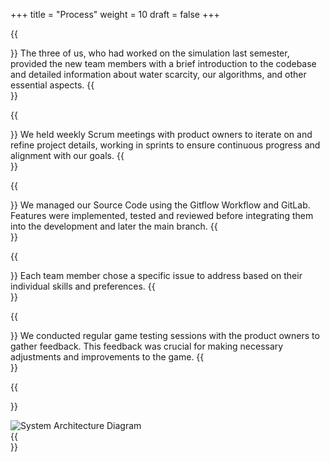 +++
title = "Process"
weight = 10
draft = false
+++

{{<section title="Initial Meetings">}}
The three of us, who had worked on the simulation last semester, provided the new team members with a brief introduction to the codebase and detailed information about water scarcity, our algorithms, and other essential aspects.
{{</section>}}

{{<section title="Communication and Iteration">}}
We held weekly Scrum meetings with product owners to iterate on and refine project details, working in sprints to ensure continuous progress and alignment with our goals.
{{</section>}}

{{<section title="Programming Workflow">}}
We managed our Source Code using the Gitflow Workflow and GitLab. Features were implemented, tested and reviewed before integrating them into the development and later the main branch.
{{</section>}}

{{<section title="Issue Assignment">}}
Each team member chose a specific issue to address based on their individual skills and preferences.
{{</section>}}

{{<section title="Testing">}}
We conducted regular game testing sessions with the product owners to gather feedback. This feedback was crucial for making necessary adjustments and improvements to the game.
{{</section>}}

{{<section title="System Architecture">}}
<figure style="margin:0;"><img src="../architecture_diagram.jpg" alt="System Architecture Diagram"></figure>
{{</section>}}
